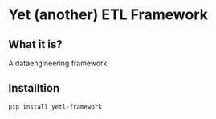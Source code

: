 # Yet (another) ETL Framework


## What it is?

A dataengineering framework!

## Installtion

```
pip install yetl-framework
```
